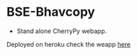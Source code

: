 # BSE-Bhavcopy
* Stand alone CherryPy webapp.

Deployed on heroku check the weapp [here](http://ec2-54-149-205-131.us-west-2.compute.amazonaws.com:8080/)
